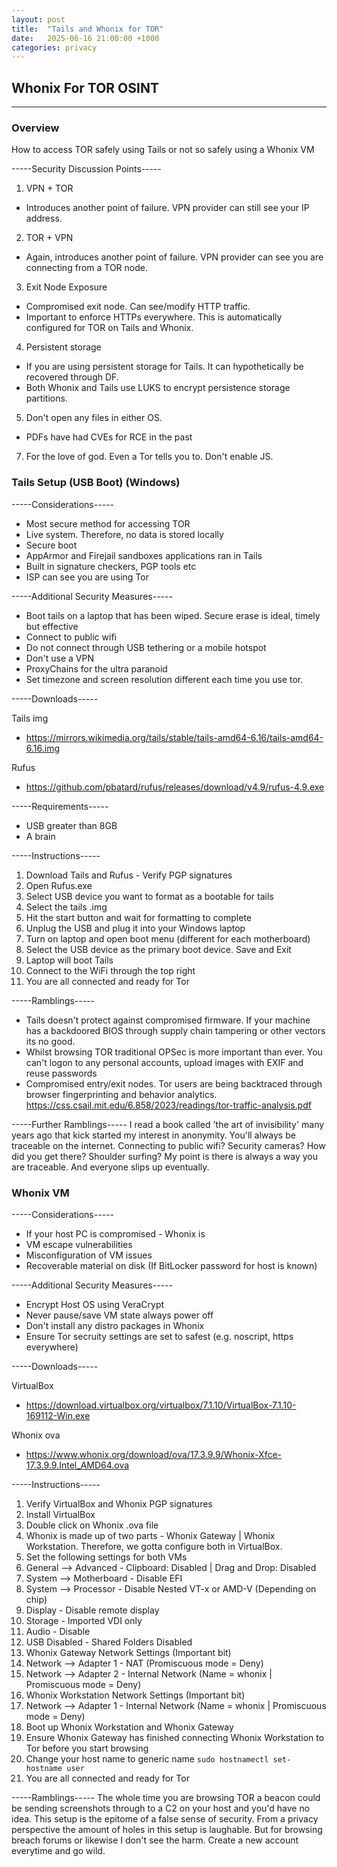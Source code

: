 ```yaml
---
layout: post
title:  "Tails and Whonix for TOR"
date:   2025-06-16 21:00:00 +1000
categories: privacy
---
```


## Whonix For TOR OSINT
--- 

### Overview 
How to access TOR safely using Tails or not so safely using a Whonix VM

-----Security Discussion Points-----
1. VPN + TOR
- Introduces another point of failure. VPN provider can still see your IP address.
2. TOR + VPN 
- Again, introduces another point of failure. VPN provider can see you are connecting from a TOR node.
3. Exit Node Exposure
- Compromised exit node. Can see/modify HTTP traffic. 
- Important to enforce HTTPs everywhere. This is automatically configured for TOR on Tails and Whonix.
4. Persistent storage
- If you are using persistent storage for Tails. It can hypothetically be recovered through DF. 
- Both Whonix and Tails use LUKS to encrypt persistence storage partitions.
5. Don't open any files in either OS.
- PDFs have had CVEs for RCE in the past 
7. For the love of god. Even a Tor tells you to. Don't enable JS.

### Tails Setup (USB Boot) (Windows)
-----Considerations-----
- Most secure method for accessing TOR
- Live system. Therefore, no data is stored locally
- Secure boot
- AppArmor and Firejail sandboxes applications ran in Tails
- Built in signature checkers, PGP tools etc
- ISP can see you are using Tor

-----Additional Security Measures-----
- Boot tails on a laptop that has been wiped. Secure erase is ideal, timely but effective
- Connect to public wifi
- Do not connect through USB tethering or a mobile hotspot
- Don't use a VPN
- ProxyChains for the ultra paranoid
- Set timezone and screen resolution different each time you use tor.

-----Downloads-----

Tails img
- https://mirrors.wikimedia.org/tails/stable/tails-amd64-6.16/tails-amd64-6.16.img

Rufus
- https://github.com/pbatard/rufus/releases/download/v4.9/rufus-4.9.exe

-----Requirements-----
- USB greater than 8GB
- A brain

-----Instructions-----
1. Download Tails and Rufus - Verify PGP signatures
2. Open Rufus.exe
3. Select USB device you want to format as a bootable for tails
4. Select the tails .img
5. Hit the start button and wait for formatting to complete
6. Unplug the USB and plug it into your Windows laptop
7. Turn on laptop and open boot menu (different for each motherboard)
8. Select the USB device as the primary boot device. Save and Exit
9. Laptop will boot Tails
10. Connect to the WiFi through the top right
11. You are all connected and ready for Tor

-----Ramblings-----
- Tails doesn't protect against compromised firmware. If your machine has a backdoored BIOS through supply chain tampering or other vectors its no good.
- Whilst browsing TOR traditional OPSec is more important than ever. You can't logon to any personal accounts, upload images with EXIF and reuse passwords
- Compromised entry/exit nodes. Tor users are being backtraced through browser fingerprinting and behavior analytics. https://css.csail.mit.edu/6.858/2023/readings/tor-traffic-analysis.pdf 

-----Further Ramblings-----
I read a book called 'the art of invisibility' many years ago that kick started my interest in anonymity. 
You'll always be traceable on the internet. 
Connecting to public wifi? Security cameras? How did you get there? Shoulder surfing?
My point is there is always a way you are traceable. And everyone slips up eventually.

### Whonix VM 
-----Considerations-----
- If your host PC is compromised - Whonix is
- VM escape vulnerabilities
- Misconfiguration of VM issues
- Recoverable material on disk (If BitLocker password for host is known)

-----Additional Security Measures-----
- Encrypt Host OS using VeraCrypt
- Never pause/save VM state always power off
- Don't install any distro packages in Whonix
- Ensure Tor secruity settings are set to safest (e.g. noscript, https everywhere)

-----Downloads-----

VirtualBox
- https://download.virtualbox.org/virtualbox/7.1.10/VirtualBox-7.1.10-169112-Win.exe

Whonix ova
- https://www.whonix.org/download/ova/17.3.9.9/Whonix-Xfce-17.3.9.9.Intel_AMD64.ova

-----Instructions-----
1. Verify VirtualBox and Whonix PGP signatures
2. Install VirtualBox
3. Double click on Whonix .ova file
4. Whonix is made up of two parts - Whonix Gateway | Whonix Workstation. Therefore, we gotta configure both in VirtualBox.
5. Set the following settings for both VMs
6. General --> Advanced - Clipboard: Disabled | Drag and Drop: Disabled
7. System --> Motherboard - Disable EFI
8. System --> Processor - Disable Nested VT-x or AMD-V (Depending on chip)
9. Display - Disable remote display
10. Storage - Imported VDI only
11. Audio - Disable
12. USB Disabled - Shared Folders Disabled
13. Whonix Gateway Network Settings (Important bit)
14. Network --> Adapter 1 - NAT (Promiscuous mode = Deny)
15. Network --> Adapter 2 - Internal Network (Name = whonix | Promiscuous mode = Deny)
16. Whonix Workstation Network Settings (Important bit) 
17. Network --> Adapter 1 - Internal Network (Name = whonix | Promiscuous mode = Deny)
18. Boot up Whonix Workstation and Whonix Gateway
19. Ensure Whonix Gateway has finished connecting Whonix Workstation to Tor before you start browsing
20. Change your host name to generic name ```sudo hostnamectl set-hostname user```
21. You are all connected and ready for Tor

-----Ramblings-----
The whole time you are browsing TOR a beacon could be sending screenshots through to a C2 on your host and you'd have no idea. This setup
is the epitome of a false sense of security.
From a privacy perspective the amount of holes in this setup is laughable.
But for browsing breach forums or likewise I don't see the harm. Create a new account everytime and go wild.